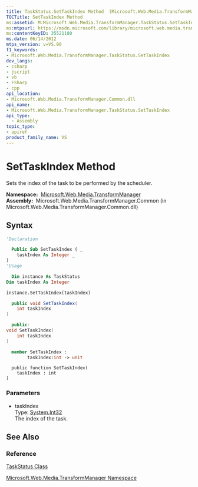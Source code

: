 ```yaml
---
title: TaskStatus.SetTaskIndex Method  (Microsoft.Web.Media.TransformManager)
TOCTitle: SetTaskIndex Method
ms:assetid: M:Microsoft.Web.Media.TransformManager.TaskStatus.SetTaskIndex(System.Int32)
ms:mtpsurl: https://msdn.microsoft.com/library/microsoft.web.media.transformmanager.taskstatus.settaskindex(v=VS.90)
ms:contentKeyID: 35521180
ms.date: 06/14/2012
mtps_version: v=VS.90
f1_keywords:
- Microsoft.Web.Media.TransformManager.TaskStatus.SetTaskIndex
dev_langs:
- csharp
- jscript
- vb
- FSharp
- cpp
api_location:
- Microsoft.Web.Media.TransformManager.Common.dll
api_name:
- Microsoft.Web.Media.TransformManager.TaskStatus.SetTaskIndex
api_type:
  - Assembly
topic_type:
- apiref
product_family_name: VS
---
```


# SetTaskIndex Method

Sets the index of the task to be performed by the scheduler.

**Namespace:**  [Microsoft.Web.Media.TransformManager](microsoft-web-media-transformmanager-namespace.md)  
**Assembly:**  Microsoft.Web.Media.TransformManager.Common (in Microsoft.Web.Media.TransformManager.Common.dll)

## Syntax

```vb
'Declaration

  Public Sub SetTaskIndex ( _
    taskIndex As Integer _
)
'Usage

  Dim instance As TaskStatus
Dim taskIndex As Integer

instance.SetTaskIndex(taskIndex)
```

```csharp
  public void SetTaskIndex(
    int taskIndex
)
```

```cpp
  public:
void SetTaskIndex(
    int taskIndex
)
```

``` fsharp
  member SetTaskIndex : 
        taskIndex:int -> unit 
```

```jscript
  public function SetTaskIndex(
    taskIndex : int
)
```

### Parameters

  - taskIndex  
    Type: [System.Int32](https://msdn.microsoft.com/library/td2s409d)  
    The index of the task.  

## See Also

### Reference

[TaskStatus Class](taskstatus-class-microsoft-web-media-transformmanager.md)

[Microsoft.Web.Media.TransformManager Namespace](microsoft-web-media-transformmanager-namespace.md)

